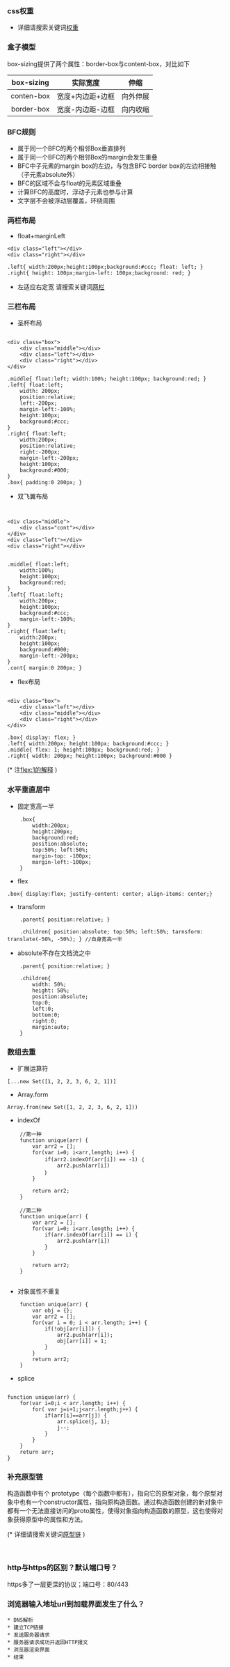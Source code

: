 ### css权重
* 详细请搜索关键词[权重](https://github.com/chglyn/skills_note/blob/master/html-js/base-html.html)

### 盒子模型
box-sizing提供了两个属性：border-box与content-box，对比如下

box-sizing|实际宽度|伸缩
:-:|:-:|:-:
conten-box|宽度+内边距+边框|向外伸展
border-box|宽度-内边距-边框|向内收缩

### BFC规则
* 属于同一个BFC的两个相邻Box垂直排列
* 属于同一个BFC的两个相邻Box的margin会发生重叠
* BFC中子元素的margin box的左边，与包含BFC border box的左边相接触（子元素absolute外）
* BFC的区域不会与float的元素区域重叠
* 计算BFC的高度时，浮动子元素也参与计算
* 文字层不会被浮动层覆盖，环绕周围

### 两栏布局

* float+marginLeft

```
<div class="left"></div>
<div class="right"></div>

.left{ width:200px;height:100px;background:#ccc; float: left; }
.right{ height: 100px;margin-left: 100px;background: red; }

```

* 左适应右定宽
请搜索关键词[两栏](https://github.com/chglyn/skills_note/blob/master/html-js/base-html.html)

### 三栏布局

* 圣杯布局

```

<div class="box">
	<div class="middle"></div>
	<div class="left"></div>
	<div class="right"></div>
</div>

.middle{ float:left; width:100%; height:100px; background:red; }
.left{ float:left; 
	width: 200px; 
	position:relative; 
	left:-200px; 
	margin-left:-100%; 
	height:100px; 
	background:#ccc; 
}
.right{ float:left;
	width:200px; 
	position:relative; 
	right:-200px;
	margin-left:-200px; 
	height:100px; 
	background:#000; 
}
.box{ padding:0 200px; }

```

* 双飞翼布局
```


<div class="middle">
	<div class="cont"></div>
</div>
<div class="left"></div>
<div class="right"></div>


.middle{ float:left; 
	width:100%; 
	height:100px; 
	background:red; 
}
.left{ float:left; 
	width:200px; 
	height:100px; 
	background:#ccc; 
	margin-left:-100%; 
}
.right{ float:left; 
	width:200px; 
	height:100px; 
	background:#000; 
	margin-left:-200px;
}
.cont{ margin:0 200px; }

```

* flex布局
```

<div class="box">
	<div class="left"></div>
	<div class="middle"></div>
	<div class="right"></div>
</div>

.box{ display: flex; }
.left{ width:200px; height:100px; background:#ccc; }
.middle{ flex: 1; height:100px; background:red; } 
.right{ width: 200px; height:100px; background:#000 }

```
(* 注[flex:1的解释](https://github.com/chglyn/skills_note/blob/master/html-js/flex.txt) ) 


### 水平垂直居中

* 固定宽高一半

```
	.box{ 
		width:200px;
		height:200px;
		background:red; 
		position:absolute; 
		top:50%; left:50%; 
		margin-top: -100px; 
		margin-left:-100px; 
	}
```

* flex

` .box{ display:flex; justify-content: center; align-items: center;} `

* transform

```
	.parent{ position:relative; }

	.children{ position:absolute; top:50%; left:50%; tarnsform: translate(-50%, -50%); } //自身宽高一半

```

* absolute不存在文档流之中

```
	.parent{ position:relative; }

	.children{ 
	    width: 50%;  
	    height: 50%; 
	    position:absolute; 
	    top:0;
	    left:0;
	    bottom:0;
	    right:0;
	    margin:auto;
	}

```

### 数组去重

* 扩展运算符

` [...new Set([1, 2, 2, 3, 6, 2, 1])] `

* Array.form

` Array.from(new Set([1, 2, 2, 3, 6, 2, 1])) `

* indexOf

```
	//第一种
	function unique(arr) {
		var arr2 = [];
		for(var i=0; i<arr,length; i++) {
			if(arr2.indexOf(arr[i]) == -1) ｛
				arr2.push(arr[i])
			｝
		}

		return arr2;
	}

	//第二种
	function unique(arr) {
		var arr2 = [];
		for(var i=0; i<arr.length; i++) {
			if(arr.indexOf(arr[i]) == i) {
				arr2.push(arr[i])
			}
		}

		return arr2;
	}


```
* 对象属性不重复

```
	function unique(arr) {
	    var obj = {};
	    var arr2 = [];
	    for(var i = 0; i < arr.length; i++) {
	        if(!obj[arr[i]]) {
	            arr2.push(arr[i]);
	            obj[arr[i]] = 1;
	        }
	    }
	    return arr2;
	}

```

* splice

```

function unique(arr) {
    for(var i=0;i < arr.length; i++) {
        for( var j=i+1;j<arr.length;j++) {
            if(arr[i]==arr[j]) {
                arr.splice(j, 1);
                j--;
            }
        }
    }
    return arr;
}

```

### 补充原型链

构造函数中有个 prototype（每个函数中都有），指向它的原型对象，每个原型对象中也有一个constructor属性，指向原构造函数。通过构造函数创建的新对象中都有一个无法直接访问的proto属性，使得对象指向构造函数的原型，这也使得对象获得原型中的属性和方法。

(* 详细请搜索关键词[原型链](https://github.com/chglyn/skills_note/blob/master/html-js/base-js.js) )

<br />

### http与https的区别？默认端口号？

https多了一层更深的协议；端口号：80/443

### 浏览器输入地址url到加载界面发生了什么？

	* DNS解析 
	* 建立TCP链接
	* 发送服务器请求
	* 服务器请求成功并返回HTTP报文
	* 浏览器渲染界面
	* 结束